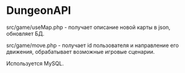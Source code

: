 # DungeonAPI

src/game/useMap.php - получает описание новой карты в json, обновляет БД.

src/game/move.php - получает id пользователя и направление его движения, обрабатывает возможные игровые сценарии.

Используется MySQL.
